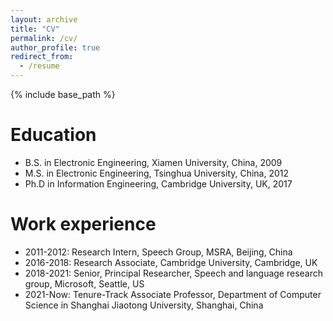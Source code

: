 ```yaml
---
layout: archive
title: "CV"
permalink: /cv/
author_profile: true
redirect_from:
  - /resume
---
```


{% include base_path %}

Education
======
* B.S. in Electronic Engineering, Xiamen University, China, 2009
* M.S. in Electronic Engineering, Tsinghua University, China, 2012
* Ph.D in Information Engineering, Cambridge University, UK, 2017

Work experience
======
* 2011-2012: Research Intern, Speech Group, MSRA, Beijing, China
* 2016-2018: Research Associate, Cambridge University, Cambridge, UK
* 2018-2021: Senior, Principal Researcher, Speech and language research group, Microsoft, Seattle, US
* 2021-Now:  Tenure-Track Associate Professor, Department of Computer Science in Shanghai Jiaotong University, Shanghai, China